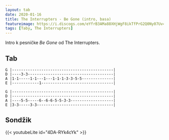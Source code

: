 ```yaml
---
layout: tab
date: 2020-01-16
title: The Interrupters - Be Gone (intro, basa)
featureimage: https://i.discogs.com/eYfrB3AMa88XHjWgF8ikTfPrG2Q0Ny07Uv4HYFss1bk/rs:fit/g:sm/q:90/h:600/w:600/czM6Ly9kaXNjb2dz/LWRhdGFiYXNlLWlt/YWdlcy9SLTEyMTY2/ODYzLTE2NDYwMDMw/NTQtMjUwOC5qcGVn.jpeg
tags: [Taby, The Interrupters]
---
```

Intro k pesničke *Be Gone* od The Interrupters.

## Tab
```
G |---------------------------------------------|
D |----3-3--------------------------------------|
A |1-1-----1-1---1---1-1-1-3-3-5-5--------------|
E |------------1--------------------------------|

G |---------------------------------------------|
D |---------------------------------------------|
A |----5-5-----6--6-6-5-5-3-3-------------------|
E |3-3-----3-3----------------------------------|
```

## Sondžik
{{< youtubeLite id="4DA-RYk4cYk" >}}
